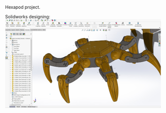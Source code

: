 Hexapod project.


Solidworks designing:
![solid.jpg](https://github.com/salehrayan/Hexapod_project/blob/main/solid.jpg)
